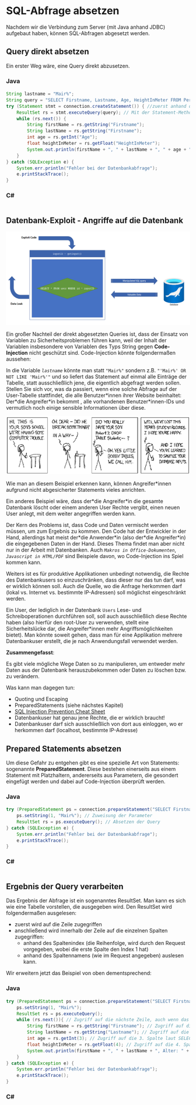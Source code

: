 # SQL-Abfrage absetzen

Nachdem wir die Verbindung zum Server (mit Java anhand JDBC) aufgebaut haben, können SQL-Abfragen abgesetzt werden. 

## Query direkt absetzen

Ein erster Weg wäre, eine Query direkt abzusetzen. 

### Java

```java
String lastname = "Mair%";
String query = "SELECT Firstname, Lastname, Age, HeightInMeter FROM Person WHERE Lastname LIKE " + lastname;
try (Statement stmt = connection.createStatement()) { //zuerst anhand der Connection ein Statement erstellen
    ResultSet rs = stmt.executeQuery(query); // Mit der Statement-Methode executeQuery kann eine Query 1:1 ausgeführt werden
    while (rs.next()) {
        String firstName = rs.getString("Firstname");
        String lastName = rs.getString("Firstname");
        int age = rs.getInt("Age");
        float heightInMeter = rs.getFloat("HeightInMeter");
        System.out.println(firstName + ", " + lastName + ", " + age + ", " + heightInMeter);
    }
} catch (SQLException e) {
    System.err.println("Fehler bei der Datenbankabfrage");
    e.printStackTrace();
}
```

### C#

```csharp

```

## Datenbank-Exploit - Angriffe auf die Datenbank

![Datenbank-Exploit-Darstellung](img/Database-Exploit.png)

Ein großer Nachteil der direkt abgesetzten Queries ist, dass der Einsatz von Variablen zu Sicherheitsproblemen führen kann, weil der Inhalt der Variablen insbesondere von Variablen des Typs String gegen **Code-Injection** nicht geschützt sind. Code-Injection könnte folgendermaßen aussehen: 

In die Variable *`lastname`* könnte man statt `"Mair%"` sondern z.B. `"'Mair%' OR NOT LIKE 'Mair%'"` und so liefert das Statement auf einmal alle Einträge der Tabelle, statt ausschließlich jene, die eigentlich abgefragt werden sollen. Stellen Sie sich vor, was da passiert, wenn eine solche Abfrage auf der User-Tabelle stattfindet, die alle Benutzer\*innen ihrer Website beinhaltet: Der\*die Angreifer\*in bekommt , alle vorhandenen Benutzer\*innen-IDs und vermutlich noch einige sensible Informationen über diese.

![mögliche Auswirkungen von Code-Injection](img/Code-Injection-Talk.png)

Wie man an diesem Beispiel erkennen kann, können Angreifer\*innen aufgrund nicht abgesicherter Statements vieles anrichten. 

Ein anderes Beispiel wäre, dass der\*die Angreifer\*in die gesamte Datenbank löscht oder einem anderen User Rechte vergibt, einen neuen User anlegt, mit dem weiter angegriffen werden kann.

Der Kern des Problems ist, dass Code und Daten vermischt werden müssen, um zum Ergebnis zu kommen. Den Code hat der Entwickler in der Hand, allerdings hat meist der\*die Anwender\*in (also der\*die Angreifer\*in) die eingegebenen Daten in der Hand. Dieses Thema findet man aber nicht nur in der Arbeit mit Datenbanken. Auch *`Makros in Office-Dokumenten`*, *`Javascript in HTML/PDF`* sind Beispiele davon, wo Code-Injection ins Spiel kommen kann.

Weiters ist es für produktive Applikationen unbedingt notwendig, die Rechte des Datenbankusers so einzuschränken, dass dieser nur das tun darf, was er wirklich können soll. Auch die Quelle, wo die Anfrage herkommen darf (lokal vs. Internet vs. bestimmte IP-Adressen) soll möglichst eingeschränkt werden.

Ein User, der lediglich in der Datenbank `Users` Lese- und Schreiboperationen durchführen soll, soll auch ausschließlich diese Rechte haben (also hierfür den root-User zu verwenden, stellt eine Sicherheitslücke dar, die Angreifer\*innen mehr Angriffsmöglichkeiten bietet). Man könnte soweit gehen, dass man für eine Applikation mehrere Datenbankuser erstellt, die je nach Anwendungsfall verwendet werden.

**Zusammengefasst**:

Es gibt viele mögliche Wege Daten so zu manipulieren, um entweder mehr Daten aus der Datenbank herauszubekommen oder Daten zu löschen bzw. zu verändern. 

Was kann man dagegen tun:
- Quoting und Escaping
- PreparedStatements (siehe nächstes Kapitel)
- [SQL Injection Prevention Cheat Sheet](https://cheatsheetseries.owasp.org/cheatsheets/SQL_Injection_Prevention_Cheat_Sheet.html)
- Datenbankuser hat genau jene Rechte, die er wirklich braucht!
- Datenbankuser darf sich ausschließlich von dort aus einloggen, wo er herkommen darf (localhost, bestimmte IP-Adresse)

## Prepared Statements absetzen

Um diese Gefahr zu entgehen gibt es eine spezielle Art von Statements: sogenannte **PreparedStatement**. Diese bestehen einerseits aus einem Statement mit Platzhaltern, andererseits aus Parametern, die gesondert eingefügt werden und dabei auf Code-Injection überprüft werden.

### Java

```java
try (PreparedStatement ps = connection.prepareStatement("SELECT Firstname, Lastname, Age, HeightInMeter FROM Person WHERE Lastname LIKE ?");) { // Definition des Statements
    ps.setString(1, "Mair%"); // Zuweisung der Parameter
    ResultSet rs = ps.executeQuery(); // Absetzen der Query
} catch (SQLException e) {
    System.err.println("Fehler bei der Datenbankabfrage");
    e.printStackTrace();
}
```

### C#

```csharp

```

## Ergebnis der Query verarbeiten

Das Ergebnis der Abfrage ist ein sogenanntes ResultSet. Man kann es sich wie eine Tabelle vorstellen, die ausgegeben wird. Den ResultSet wird folgendermaßen ausgelesen:
- zuerst wird auf die Zeile zugegriffen
- anschließend wird innerhalb der Zeile auf die einzelnen Spalten zugegriffen:
    - anhand des Spaltenindex (die Reihenfolge, wird durch den Request vorgegeben, wobei die erste Spalte den Index 1 hat) 
    - anhand des Spaltennamens (wie im Request angegeben) auslesen kann.

Wir erweitern jetzt das Beispiel von oben dementsprechend:

### Java

```java
try (PreparedStatement ps = connection.prepareStatement("SELECT Firstname, Lastname, Age, HeightInMeter FROM Person WHERE Lastname LIKE ?");) {
    ps.setString(1, "Mair%");
    ResultSet rs = ps.executeQuery();
    while (rs.next()){ // Zugriff auf die nächste Zeile, auch wenn das Ergebnis nur 1 Zeile hat!
        String firstName = rs.getString("Firstname"); // Zugriff auf die Spalte mit dem Namen "Firstname"
        String lastName = rs.getString("Lastname"); // Zugriff auf die Spalte mit dem Namen "Lastname"
        int age = rs.getInt(3); // Zugriff auf die 3. Spalte laut SELECT: Age
        float heightInMeter = rs.getFloat(4); // Zugriff auf die 4. Spalte laut SELECT: HeightInMeter
        System.out.println(firstName + ", " + lastName + ", Alter: " + age + ", Größe: " + heightInMeter);
    }
} catch (SQLException e) {
    System.err.println("Fehler bei der Datenbankabfrage");
    e.printStackTrace();
}
```

### C#

```csharp

```